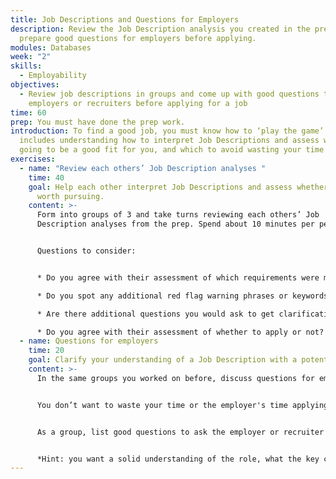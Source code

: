 ```yaml
---
title: Job Descriptions and Questions for Employers
description: Review the Job Description analysis you created in the prep, and
  prepare good questions for employers before applying.
modules: Databases
week: "2"
skills:
  - Employability
objectives:
  - Review job descriptions in groups and come up with good questions to ask
    employers or recruiters before applying for a job
time: 60
prep: You must have done the prep work.
introduction: To find a good job, you must know how to ‘play the game’.  This
  includes understanding how to interpret Job Descriptions and assess which are
  going to be a good fit for you, and which to avoid wasting your time on.
exercises:
  - name: "Review each others’ Job Description analyses "
    time: 40
    goal: Help each other interpret Job Descriptions and assess whether they are
      worth pursuing.
    content: >-
      Form into groups of 3 and take turns reviewing each others’ Job
      Description analyses from the prep. Spend about 10 minutes per person. 


      Questions to consider:


      * Do you agree with their assessment of which requirements were met?

      * Do you spot any additional red flag warning phrases or keywords?

      * Are there additional questions you would ask to get clarification from the employer?

      * Do you agree with their assessment of whether to apply or not?
  - name: Questions for employers
    time: 20
    goal: Clarify your understanding of a Job Description with a potential employer
    content: >-
      In the same groups you worked on before, discuss questions for employers.


      You don’t want to waste your time or the employer's time applying for jobs that are not a good fit.  So it can be a good idea to ask the recruiter or employer questions about the job you are considering before applying. Some job descriptions are unclear or vague, and you may be uncertain about the core requirements. Also, since this is probably your first contact with the employer, it shows genuine interest in the role and asking good questions early on makes you stand out versus your competition for the job.


      As a group, list good questions to ask the employer or recruiter before applying for the position. What questions should you not ask?  


      *Hint: you want a solid understanding of the role, what the key challenges are, why it is being offered, and what’s expected from you on a typical day, but you want to phrase the questions to make it clear you already know the Job Description thoroughly.*
---
```


